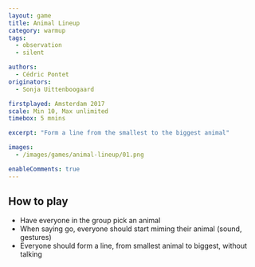 ```yaml
---
layout: game
title: Animal Lineup
category: warmup
tags:
  - observation
  - silent

authors: 
  - Cédric Pontet
originators:
  - Sonja Uittenboogaard

firstplayed: Amsterdam 2017
scale: Min 10, Max unlimited
timebox: 5 mnins

excerpt: "Form a line from the smallest to the biggest animal"

images:
  - /images/games/animal-lineup/01.png

enableComments: true
---
```


## How to play

- Have everyone in the group pick an animal
- When saying go, everyone should start miming their animal (sound, gestures)
- Everyone should form a line, from smallest animal to biggest, without talking
